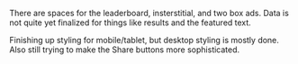 There are spaces for the leaderboard, insterstitial, and two box ads.
Data is not quite yet finalized for things like results and the featured text.

Finishing up styling for mobile/tablet, but desktop styling is mostly done.
Also still trying to make the Share buttons more sophisticated.

